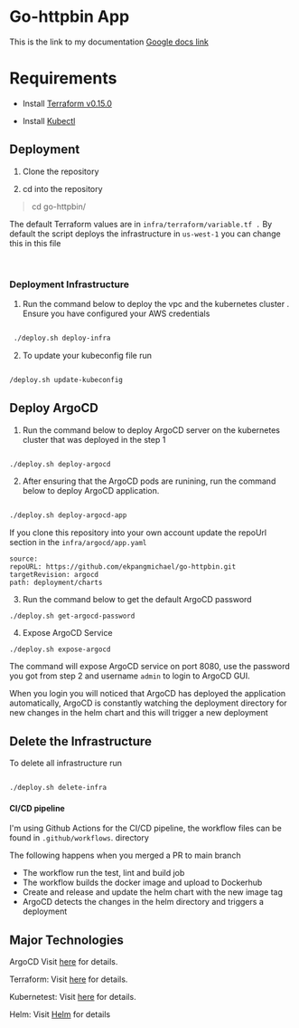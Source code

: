 
  

  

# Go-httpbin App

This is the link to my documentation [Google docs link](https://docs.google.com/document/d/1A7WEx7mT9K3UoXUQl7TDt9BJ3FxbFr4xfwFZWdNGbec/edit?usp=sharing)

# Requirements

  
  

- Install [Terraform v0.15.0](https://learn.hashicorp.com/tutorials/terraform/install-cli)

  

- Install [Kubectl](https://kubernetes.io/docs/tasks/tools/)

## Deployment

  

1. Clone the repository

  

2. cd into the repository

  

> cd go-httpbin/

  

The default Terraform values are in `infra/terraform/variable.tf .` By default the script deploys the infrastructure in `us-west-1` you can change this in this file

  

<br>

  
  

### Deployment Infrastructure

  

1. Run the command below to deploy the vpc and the kubernetes cluster . Ensure you have configured your AWS credentials

  

  

```bash

 ./deploy.sh deploy-infra

```

  

  

2. To update your kubeconfig file run

```bash

/deploy.sh update-kubeconfig

```

  

  

## Deploy ArgoCD

 
1. Run the command below to deploy ArgoCD server on the kubernetes cluster that was deployed in the step 1

  

  

```bash

./deploy.sh deploy-argocd

```

  

  

2. After ensuring that the ArgoCD pods are runining, run the command below to deploy ArgoCD application.


```bash

./deploy.sh deploy-argocd-app

```


If you clone this repository into your own account update the repoUrl section in the `infra/argocd/app.yaml `

 ```
source:
repoURL: https://github.com/ekpangmichael/go-httpbin.git
targetRevision: argocd
path: deployment/charts
```

  

3. Run the command below to get the default ArgoCD password

```
./deploy.sh get-argocd-password 
``` 
  

4. Expose ArgoCD Service 
```
./deploy.sh expose-argocd   
```
The command will expose ArgoCD service on port 8080, use the password you got from step 2 and username `admin` to login to ArgoCD GUI.
  
When you login you will noticed that ArgoCD has deployed the application automatically, ArgoCD is constantly watching the deployment directory for new changes in the helm chart and  this will trigger a new deployment 



## Delete the Infrastructure

  

To delete all infrastructure run

```bash

./deploy.sh delete-infra 

```
  

#### CI/CD pipeline

  I'm using Github Actions for the CI/CD pipeline, the workflow files can be found in `.github/workflows`. directory 

The following happens when you merged a PR to main branch
- The workflow run the test, lint and build job
- The workflow builds the docker image and upload to Dockerhub
- Create and release and update the helm chart with the new image tag
- ArgoCD detects the changes in the helm directory and triggers a deployment

  

## Major Technologies  

ArgoCD Visit [here](https://expressjs.com) for details.

Terraform: Visit [here](https://www.postgresql.org/docs) for details.

Kubernetest: Visit [here](https://sequelize.org/master) for details.

Helm: Visit [Helm](https://helm.sh/) for details

